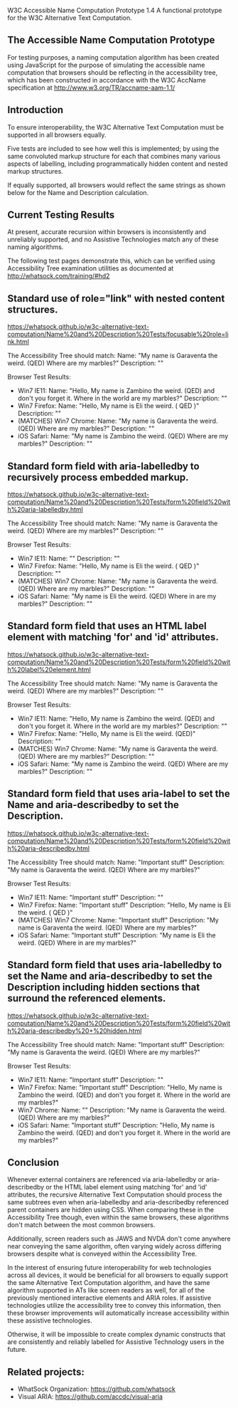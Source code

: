 W3C Accessible Name Computation Prototype 1.4
A functional prototype for the W3C Alternative Text Computation.

The Accessible Name Computation Prototype
-----

For testing purposes, a naming computation algorithm has been created using JavaScript for the purpose of simulating the accessible name computation that browsers should be reflecting in the accessibility tree, which has been constructed in accordance with the W3C AccName specification at
http://www.w3.org/TR/accname-aam-1.1/

Introduction
-----

To ensure interoperability, the W3C Alternative Text Computation must be supported in all browsers equally.

Five tests are included to see how well this is implemented; by using the same convoluted markup structure for each that combines many various aspects of labelling, including programmatically hidden content and nested markup structures.

If equally supported, all browsers would reflect the same strings as shown below for the Name and Description calculation.

Current Testing Results
-----

At present, accurate recursion within browsers is inconsistently and unreliably supported, and no Assistive Technologies match any of these naming algorithms.

The following test pages demonstrate this, which can be verified using Accessibility Tree examination utilities as documented at
http://whatsock.com/training/#hd2

Standard use of role="link" with nested content structures.
-----

https://whatsock.github.io/w3c-alternative-text-computation/Name%20and%20Description%20Tests/focusable%20role=link.html

The Accessibility Tree should match: Name: "My name is Garaventa the weird. (QED) Where are my marbles?" Description: ""

Browser Test Results:

* Win7 IE11: Name: "Hello,  My name is Zambino the weird. (QED) and don't you forget it. Where in the world are my marbles?" Description: ""
* Win7 Firefox: Name: "Hello, My name is Eli the weird. ( QED )" Description: ""
* (MATCHES) Win7 Chrome: Name: "My name is Garaventa the weird. (QED) Where are my marbles?" Description: ""
* iOS Safari: Name: "My name is Zambino the weird. (QED) Where are my marbles?" Description: ""

Standard form field with aria-labelledby to recursively process embedded markup.
-----

https://whatsock.github.io/w3c-alternative-text-computation/Name%20and%20Description%20Tests/form%20field%20with%20aria-labelledby.html

The Accessibility Tree should match: Name: "My name is Garaventa the weird. (QED) Where are my marbles?" Description: ""

Browser Test Results:

* Win7 IE11: Name: "" Description: ""
* Win7 Firefox: Name: "Hello, My name is Eli the weird. ( QED )" Description: ""
* (MATCHES) Win7 Chrome: Name: "My name is Garaventa the weird. (QED) Where are my marbles?" Description: ""
* iOS Safari: Name: "My name is Eli the weird. (QED) Where in are my marbles?" Description: ""

Standard form field that uses an HTML label element with matching 'for' and 'id' attributes.
-----

https://whatsock.github.io/w3c-alternative-text-computation/Name%20and%20Description%20Tests/form%20field%20with%20label%20element.html

The Accessibility Tree should match: Name: "My name is Garaventa the weird. (QED) Where are my marbles?" Description: ""

Browser Test Results:

* Win7 IE11: Name: "Hello, My name is Zambino the weird. (QED) and don't you forget it. Where in the world are my marbles?" Description: ""
* Win7 Firefox: Name: "Hello, My name is Eli the weird. (QED)" Description: ""
* (MATCHES) Win7 Chrome: Name: "My name is Garaventa the weird. (QED) Where are my marbles?" Description: ""
* iOS Safari: Name: "My name is Zambino the weird. (QED) Where are my marbles?" Description: ""

Standard form field that uses aria-label to set the Name and aria-describedby to set the Description.
-----

https://whatsock.github.io/w3c-alternative-text-computation/Name%20and%20Description%20Tests/form%20field%20with%20aria-describedby.html

The Accessibility Tree should match: Name: "Important stuff" Description: "My name is Garaventa the weird. (QED) Where are my marbles?"

Browser Test Results:

* Win7 IE11: Name: "Important stuff" Description: ""
* Win7 Firefox: Name: "Important stuff" Description: "Hello, My name is Eli the weird. ( QED )"
* (MATCHES) Win7 Chrome: Name: "Important stuff" Description: "My name is Garaventa the weird. (QED) Where are my marbles?"
* iOS Safari: Name: "Important stuff" Description: "My name is Eli the weird. (QED) Where in are my marbles?"

Standard form field that uses aria-labelledby to set the Name and aria-describedby to set the Description including hidden sections that surround the referenced elements.
-----

https://whatsock.github.io/w3c-alternative-text-computation/Name%20and%20Description%20Tests/form%20field%20with%20aria-describedby%20+%20hidden.html

The Accessibility Tree should match: Name: "Important stuff" Description: "My name is Garaventa the weird. (QED) Where are my marbles?"

Browser Test Results:

* Win7 IE11: Name: "Important stuff" Description: ""
* Win7 Firefox: Name: "Important stuff" Description: "Hello, My name is Zambino the weird. (QED) and don't you forget it. Where in the world are my marbles?"
* Win7 Chrome: Name: "" Description: "My name is Garaventa the weird. (QED) Where are my marbles?"
* iOS Safari: Name: "Important stuff" Description: "Hello, My name is Zambino the weird. (QED) and don't you forget it. Where in the world are my marbles?"

Conclusion
-----

Whenever external containers are referenced via aria-labelledby or aria-describedby or the HTML label element using matching 'for' and 'id' attributes, the recursive Alternative Text Computation should process the same subtrees even when aria-labelledby and aria-describedby referenced parent containers are hidden using CSS. When comparing these in the Accessibility Tree though, even within the same browsers, these algorithms don't match between the most common browsers.

Additionally, screen readers such as JAWS and NVDA don't come anywhere near conveying the same algorithm, often varying widely across differing browsers despite what is conveyed within the Accessibility Tree.

In the interest of ensuring future interoperability for web technologies across all devices, it would be beneficial for all browsers to equally support the same Alternative Text Computation algorithm, and have the same algorithm supported in ATs like screen readers as well, for all of the previously mentioned interactive elements and ARIA roles. If assistive technologies utilize the accessibility tree to convey this information, then these browser improvements will automatically increase accessibility within these assistive technologies.

Otherwise, it will be impossible to create complex dynamic constructs that are consistently and reliably labelled for Assistive Technology users in the future.

Related projects:
-----

* WhatSock Organization: https://github.com/whatsock
* Visual ARIA: https://github.com/accdc/visual-aria

